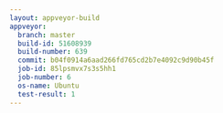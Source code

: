 ```yaml
---
layout: appveyor-build
appveyor:
  branch: master
  build-id: 51608939
  build-number: 639
  commit: b04f0914a6aad266fd765cd2b7e4092c9d90b45f
  job-id: 85lpsmvx7s3s5hh1
  job-number: 6
  os-name: Ubuntu
  test-result: 1
---
```

